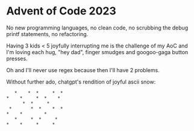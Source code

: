 # Advent of Code 2023

No new programming languages, no clean code, no scrubbing the debug printf statements, no refactoring.

Having 3 kids < 5 joyfully interrupting me is the challenge of my AoC and I'm loving each hug, "hey dad", finger smudges and googoo-gaga button presses.

Oh and I'll never use regex because then I'll have 2 problems.

Without further ado, chatgpt's rendition of joyful ascii snow:
```
   *    *  *     *  *
*    *     *  *    *  
      *  *     *     
 *       *  *    *  *
*    *        *       
   *     *  *     *  
*    *     *     *   
```